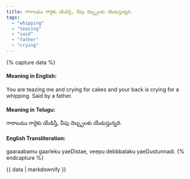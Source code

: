 ```yaml
---
title: గారాబము గార్లెకు యేడిస్తే, వీపు దెబ్బ్బలకు యేడుస్తున్నది.
tags:
  - "whipping"
  - "teazing"
  - "said"
  - "father"
  - "crying"
---
```


{% capture data %}
#### Meaning in English:
You are teazing me and crying for cakes and your back is crying for a whipping.
Said by a father.

#### Meaning in Telugu:
గారాబము గార్లెకు యేడిస్తే, వీపు దెబ్బ్బలకు యేడుస్తున్నది.

#### English Transliteration:
gaaraabamu gaarleku yaeDistae, veepu debbbalaku yaeDustunnadi.
{% endcapture %}

<div class="notice">{{ data | markdownify }}</div>

